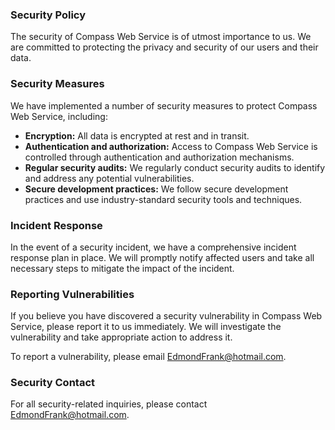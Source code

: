 ### Security Policy

The security of Compass Web Service is of utmost importance to us. We are committed to protecting the privacy and security of our users and their data.

### Security Measures

We have implemented a number of security measures to protect Compass Web Service, including:

- **Encryption:** All data is encrypted at rest and in transit.
- **Authentication and authorization:** Access to Compass Web Service is controlled through authentication and authorization mechanisms.
- **Regular security audits:** We regularly conduct security audits to identify and address any potential vulnerabilities.
- **Secure development practices:** We follow secure development practices and use industry-standard security tools and techniques.

### Incident Response

In the event of a security incident, we have a comprehensive incident response plan in place. We will promptly notify affected users and take all necessary steps to mitigate the impact of the incident.

### Reporting Vulnerabilities

If you believe you have discovered a security vulnerability in Compass Web Service, please report it to us immediately. We will investigate the vulnerability and take appropriate action to address it.

To report a vulnerability, please email EdmondFrank@hotmail.com.

### Security Contact

For all security-related inquiries, please contact EdmondFrank@hotmail.com.
